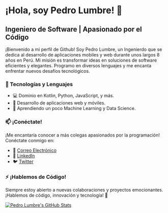 # ¡Hola, soy Pedro Lumbre! 👋

## Ingeniero de Software | Apasionado por el Código

¡Bienvenido a mi perfil de Github! Soy Pedro Lumbre, un Ingenierdo que se dedica al desarrollo de aplicaciones mobiles y web durante unos largos 8 años en Perú. Mi misión es transformar ideas en soluciones de software eficientes y elegantes. Programo en diversos lenguajes y me encanta enfrentar nuevos desafíos tecnológicos.

### 🔧 Tecnologías y Lenguajes

- 💻 Dominio en Kotlin, Python, JavaScript, y más.
- 🚀 Desarrollo de aplicaciones web y móviles.
- 🧠 Aprendiendo un poco Machine Learning y Data Science.

### 📫 ¡Conéctate!

¡Me encantaría conocer a más colegas apasionados por la programación! Conéctate conmigo en:

- 📧 [Correo Electrónico](mailto:pedro.lumbre@email.com)
- 💼 [LinkedIn](https://www.linkedin.com/in/droperdev/)
- 🐦 [Twitter](https://twitter.com/EdwardLumbre)

### ⚡ ¡Hablemos de Código!

Siempre estoy abierto a nuevas colaboraciones y proyectos emocionantes. ¡Hablemos de código, innovación y tecnología! 🚀

[![Pedro Lumbre's GitHub Stats](https://github-readme-stats.vercel.app/api?username=droperdev&show_icons=true&theme=radical)](https://github.com/droperdev)
